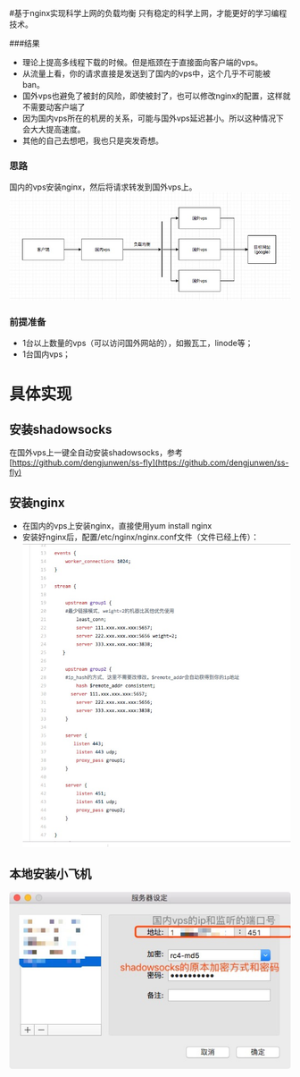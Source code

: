#基于nginx实现科学上网的负载均衡
只有稳定的科学上网，才能更好的学习编程技术。

###结果
- 理论上提高多线程下载的时候。但是瓶颈在于直接面向客户端的vps。
- 从流量上看，你的请求直接是发送到了国内的vps中，这个几乎不可能被ban。
- 国外vps也避免了被封的风险，即使被封了，也可以修改nginx的配置，这样就不需要动客户端了
- 因为国内vps所在的机房的关系，可能与国外vps延迟甚小。所以这种情况下会大大提高速度。
- 其他的自己去想吧，我也只是突发奇想。
### 思路
国内的vps安装nginx，然后将请求转发到国外vps上。
[![](https://raw.githubusercontent.com/dengjunwen/ss_-cluster/master/1552035082408.jpg )](https://raw.githubusercontent.com/dengjunwen/ss_-cluster/master/1552035082408.jpg)

### 前提准备
- 1台以上数量的vps（可以访问国外网站的），如搬瓦工，linode等；
- 1台国内vps；

# 具体实现
## 安装shadowsocks
在国外vps上一键全自动安装shadowsocks，参考[https://github.com/dengjunwen/ss-fly](https://github.com/dengjunwen/ss-fly)
## 安装nginx
- 在国内的vps上安装nginx，直接使用yum install nginx
- 安装好nginx后，配置/etc/nginx/nginx.conf文件（文件已经上传）：
[![](https://raw.githubusercontent.com/dengjunwen/ss_-cluster/master/nginx.conf.jpg)](https://raw.githubusercontent.com/dengjunwen/ss_-cluster/master/nginx.conf.jpg)


## 本地安装小飞机
[![](https://raw.githubusercontent.com/dengjunwen/ss_-cluster/master/%E5%B0%8F%E9%A3%9E%E6%9C%BA%E7%9A%84%E9%85%8D%E7%BD%AE.jpg)](https://raw.githubusercontent.com/dengjunwen/ss_-cluster/master/%E5%B0%8F%E9%A3%9E%E6%9C%BA%E7%9A%84%E9%85%8D%E7%BD%AE.jpg)
